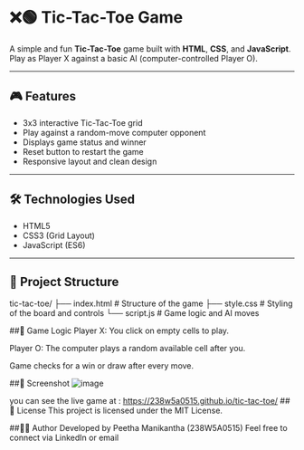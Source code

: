 # ❌🟢 Tic-Tac-Toe Game

A simple and fun **Tic-Tac-Toe** game built with **HTML**, **CSS**, and **JavaScript**. Play as Player X against a basic AI (computer-controlled Player O).

---

## 🎮 Features

- 3x3 interactive Tic-Tac-Toe grid
- Play against a random-move computer opponent
- Displays game status and winner
- Reset button to restart the game
- Responsive layout and clean design

---

## 🛠️ Technologies Used

- HTML5
- CSS3 (Grid Layout)
- JavaScript (ES6)

---

## 📂 Project Structure

tic-tac-toe/
├── index.html # Structure of the game
├── style.css # Styling of the board and controls
└── script.js # Game logic and AI moves

##🧠 Game Logic
Player X: You click on empty cells to play.

Player O: The computer plays a random available cell after you.

Game checks for a win or draw after every move.

##📸 Screenshot
![image](https://github.com/user-attachments/assets/fff9a2c9-daba-4cf5-a71d-822865820005)

you can see the live game at : https://238w5a0515.github.io/tic-tac-toe/
##📜 License
This project is licensed under the MIT License.

##👨‍💻 Author
Developed by Peetha Manikantha (238W5A0515)
Feel free to connect via LinkedIn or email
